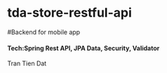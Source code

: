 # tda-store-restful-api
#Backend for mobile app
<h4>Tech:Spring Rest API, JPA Data, Security, Validator</h4>

Tran Tien Dat
